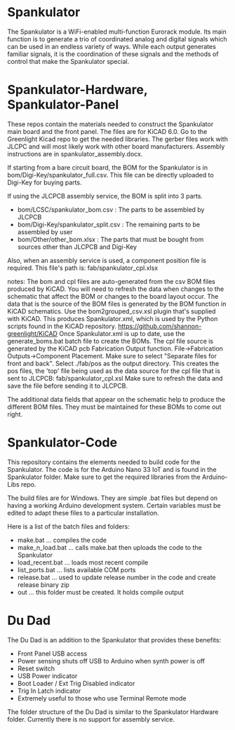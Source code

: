 # Spankulator
The Spankulator is a WiFi-enabled multi-function Eurorack module. Its main function is to generate a trio of coordinated analog and digital signals which can be used in an endless variety of ways. While each output generates familiar signals, it is the coordination of these signals and the methods of control that make the Spankulator special.

# Spankulator-Hardware, Spankulator-Panel
These repos contain the materials needed to construct the Spankulator main board and the front panel.
The files are for KiCAD 6.0. Go to the Greenlight Kicad repo to get the needed libraries.
The gerber files work with JLCPC and will most likely work with other board manufacturers.
Assembly instructions are in spankulator_assembly.docx.

If starting from a bare circuit board, the BOM for the Spankulator is in bom/Digi-Key/spankulator_full.csv. This file can be directly uploaded to Digi-Key for buying parts.

If using the JLCPCB assembly service, the BOM is split into 3 parts.
- bom/LCSC/spankulator_bom.csv : The parts to be assembled by JLCPCB
- bom/Digi-Key/spankulator_split.csv : The remaining parts to be assembled by user
- bom/Other/other_bom.xlsx : The parts that must be bought from sources other than JLCPCB and Digi-Key

Also, when an assembly service is used, a component position file is required. This file's path is: fab/spankulator_cpl.xlsx

notes: 	The bom and cpl files are auto-generated from the csv BOM files produced by KiCAD. You will need to refresh the data when changes to the schematic that affect the BOM or changes to the board layout occur.
		The data that is the source of the BOM files is generated by the BOM function in KiCAD schematics. Use the bom2grouped_csv.xsl plugin that's supplied with KiCAD. 
		This produces Spankulator.xml, which is used by the Python scripts found in the KiCAD repository. https://github.com/shannon-greenlight/KiCAD
		Once Spankulator.xml is up to date, use the generate_boms.bat batch file to create the BOMs.
		The cpl file source is generated by the KiCAD pcb Fabrication Output function. File->Fabrication Outputs->Component Placement. Make sure to select "Separate files for front and back".
		Select ./fab/pos as the output directory. This creates the pos files, the 'top' file being used as the data source for the cpl file that is sent to JLCPCB: fab/spankulator_cpl.xsl
		Make sure to refresh the data and save the file before sending it to JLCPCB.
		
The additional data fields that appear on the schematic help to produce the different BOM files. They must be maintained for these BOMs to come out right.

# Spankulator-Code
This repository contains the elements needed to build code for the Spankulator. 
The code is for the Arduino Nano 33 IoT and is found in the Spankulator folder. Make sure to get the required libraries from the Arduino-Libs repo.

The build files are for Windows. They are simple .bat files but depend on having a working Arduino development system.
Certain variables must be edited to adapt these files to a particular installation. 

Here is a list of the batch files and folders:
 
- make.bat ... compiles the code
- make_n_load.bat ... calls make.bat then uploads the code to the Spankulator
- load_recent.bat ... loads most recent compile
- list_ports.bat ... lists available COM ports
- release.bat ... used to update release number in the code and create release binary zip
- out ... this folder must be created. It holds compile output

# Du Dad
The Du Dad is an addition to the Spankulator that provides these benefits:

- Front Panel USB access
- Power sensing shuts off USB to Arduino when synth power is off
- Reset switch
- USB Power indicator
- Boot Loader / Ext Trig Disabled indicator
- Trig In Latch indicator
- Extremely useful to those who use Terminal Remote mode

The folder structure of the Du Dad is similar to the Spankulator Hardware folder. Currently there is no support for assembly service.